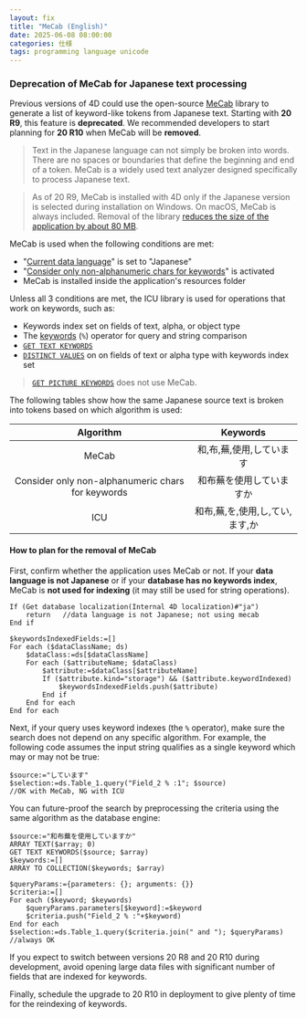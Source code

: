 ```yaml
---
layout: fix
title: "MeCab (English)"
date: 2025-06-08 08:00:00
categories: 仕様
tags: programming language unicode
---
```


### Deprecation of MeCab for Japanese text processing

Previous versions of 4D could use the open-source [MeCab](https://developer.4d.com/docs/settings/database#support-of-mecab-japanese-version) library to generate a list of keyword-like tokens from Japanese text. Starting with **20 R9**, this feature is **deprecated**. We recommended developers to start planning for **20 R10** when MeCab will be **removed**. 

> Text in the Japanese language can not simply be broken into words. There are no spaces or boundaries that define the beginning and end of a token. MeCab is a widely used text analyzer designed specifically to process Japanese text.

> As of 20 R9, MeCab is installed with 4D only if the Japanese version is selected during installation on Windows. On macOS, MeCab is always included. Removal of the library [reduces the size of the application by about 80 MB](https://blog.4d.com/reduce-your-4d-apps-size-with-these-new-features/).

MeCab is used when the following conditions are met:

* "[Current data language](https://developer.4d.com/docs/settings/database#support-of-mecab-japanese-version)" is set to "Japanese"  
* "[Consider only non-alphanumeric chars for keywords](https://developer.4d.com/docs/settings/database#support-of-mecab-japanese-version)" is activated 
* MeCab is installed inside the application's resources folder

Unless all 3 conditions are met, the ICU library is used for operations that work on keywords, such as:

* Keywords index set on fields of text, alpha, or object type
* The [keywords](https://developer.4d.com/docs/Concepts/string#keywords) (`%`) operator for query and string comparison
* [`GET TEXT KEYWORDS`](https://developer.4d.com/docs/commands/get-text-keywords)
* [`DISTINCT VALUES`](https://developer.4d.com/docs/commands/distinct-values) on on fields of text or alpha type with keywords index set

> [`GET PICTURE KEYWORDS`](https://developer.4d.com/docs/commands/get-picture-keywords) does not use MeCab.

The following tables show how the same Japanese source text is broken into tokens based on which algorithm is used:

|Algorithm|Keywords|
|:-:|:-:|
|MeCab|和,布,蕪,使用,しています|
|Consider only non-alphanumeric chars for keywords|和布蕪を使用していますか|
|ICU|和布,蕪,を,使用,し,てい,ます,か|

#### How to plan for the removal of MeCab

First, confirm whether the application uses MeCab or not. If your **data language is not Japanese** or if your **database has no keywords index**, MeCab is **not used for indexing** (it may still be used for string operations).

```4d
If (Get database localization(Internal 4D localization)#"ja")
	return   //data language is not Japanese; not using mecab
End if 

$keywordsIndexedFields:=[]
For each ($dataClassName; ds)
	$dataClass:=ds[$dataClassName]
	For each ($attributeName; $dataClass)
		$attribute:=$dataClass[$attributeName]
		If ($attribute.kind="storage") && ($attribute.keywordIndexed)
			$keywordsIndexedFields.push($attribute)
		End if 
	End for each 
End for each 
```

Next, if your query uses keyword indexes (the `%` operator), make sure the search does not depend on any specific algorithm. For example, the following code assumes the input string qualifies as a single keyword which may or may not be true:

```4d
$source:="しています"
$selection:=ds.Table_1.query("Field_2 % :1"; $source)
//OK with MeCab, NG with ICU
```

You can future-proof the search by preprocessing the criteria using the same algorithm as the database engine:

```4d
$source:="和布蕪を使用していますか"
ARRAY TEXT($array; 0)
GET TEXT KEYWORDS($source; $array)
$keywords:=[]
ARRAY TO COLLECTION($keywords; $array)

$queryParams:={parameters: {}; arguments: {}}
$criteria:=[]
For each ($keyword; $keywords)
	$queryParams.parameters[$keyword]:=$keyword
	$criteria.push("Field_2 % :"+$keyword)
End for each 
$selection:=ds.Table_1.query($criteria.join(" and "); $queryParams)
//always OK
```

If you expect to switch between versions 20 R8 and 20 R10 during development, avoid opening large data files with significant number of fields that are indexed for keywords. 

Finally, schedule the upgrade to 20 R10 in deployment to give plenty of time for the reindexing of keywords. 